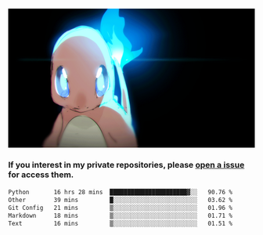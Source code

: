 [gif]: https://raw.githubusercontent.com/uysalserkan/uysalserkan/master/charmander-2.gif

![gif]

### If you interest in my private repositories, please [open a issue](https://github.com/uysalserkan/uysalserkan/issues) for access them.

<!--
<div align="center">
<p>Profile Visitor Counter</p>
<img src="https://profile-counter.glitch.me/uysalserkan/count.svg" alt="hit counter" align="center">
</div>
-->
<!--START_SECTION:waka-->
```text
Python       16 hrs 28 mins  ██████████████████████▓░░   90.76 % 
Other        39 mins         █░░░░░░░░░░░░░░░░░░░░░░░░   03.62 % 
Git Config   21 mins         ▒░░░░░░░░░░░░░░░░░░░░░░░░   01.96 % 
Markdown     18 mins         ▒░░░░░░░░░░░░░░░░░░░░░░░░   01.71 % 
Text         16 mins         ▒░░░░░░░░░░░░░░░░░░░░░░░░   01.51 % 
```
<!--END_SECTION:waka-->

